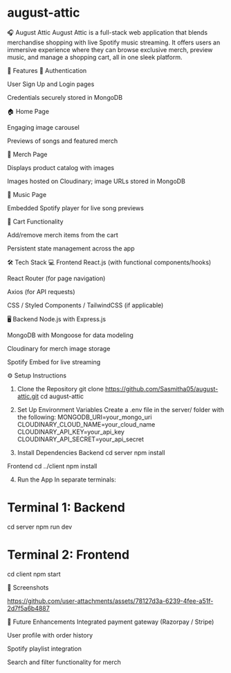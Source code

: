 # august-attic

🎧 August Attic
August Attic is a full-stack web application that blends merchandise shopping with live Spotify music streaming. It offers users an immersive experience where they can browse exclusive merch, preview music, and manage a shopping cart, all in one sleek platform.

🌟 Features
🔐 Authentication

User Sign Up and Login pages

Credentials securely stored in MongoDB

🏠 Home Page

Engaging image carousel

Previews of songs and featured merch

👕 Merch Page

Displays product catalog with images

Images hosted on Cloudinary; image URLs stored in MongoDB

🎵 Music Page

Embedded Spotify player for live song previews

🛒 Cart Functionality

Add/remove merch items from the cart

Persistent state management across the app

🛠 Tech Stack
💻 Frontend
React.js (with functional components/hooks)

React Router (for page navigation)

Axios (for API requests)

CSS / Styled Components / TailwindCSS (if applicable)

🖥 Backend
Node.js with Express.js

MongoDB with Mongoose for data modeling

Cloudinary for merch image storage

Spotify Embed for live streaming

⚙️ Setup Instructions
1. Clone the Repository
git clone https://github.com/Sasmitha05/august-attic.git
cd august-attic

2. Set Up Environment Variables
Create a .env file in the server/ folder with the following:
MONGODB_URI=your_mongo_uri
CLOUDINARY_CLOUD_NAME=your_cloud_name
CLOUDINARY_API_KEY=your_api_key
CLOUDINARY_API_SECRET=your_api_secret

3. Install Dependencies
Backend
cd server
npm install

Frontend
cd ../client
npm install

4. Run the App
In separate terminals:
# Terminal 1: Backend
cd server
npm run dev

# Terminal 2: Frontend
cd client
npm start

📸 Screenshots

https://github.com/user-attachments/assets/78127d3a-6239-4fee-a51f-2d7f5a6b4887


🔮 Future Enhancements
Integrated payment gateway (Razorpay / Stripe)

User profile with order history

Spotify playlist integration

Search and filter functionality for merch

